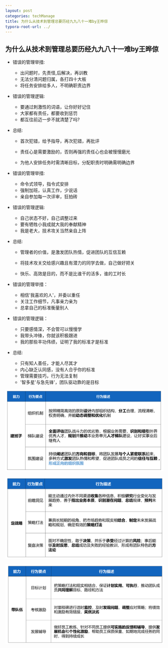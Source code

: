 ```yaml
---
layout: post
categories: techManage
title: 为什么从技术到管理总要历经九九八十一难by王晔倞
typora-root-url: ../
---
```

## 为什么从技术到管理总要历经九九八十一难by王晔倞

- 错误的管理举措:
  - 出问题时，先责怪,后解决，再训教
  - 无法分清问题归属，各打四十大板
  - 将任务安排给多人，不明确职责边界

- 错误的管理逻辑:
  - 要通过刺激性的词语，让你好好记住
  - 大家都有责任，都要收到惩罚
  - 都互往前迈一步不就清楚了吗?

- 总结:
  - 首次犯错，给予指导，再次犯错，再批评

  - 责任心是需要激励的，否则再强的责任心也会被慢慢磨光

  - 为他人安排任务时需清晰目标，分配职责时明确需明确边界

    

- 错误的管理举措:
  - 命令式领导，指令式安排
  - 强制加班，认真工作，少说话
  - 亲自参加每一次评审，狂拍砖

- 错误的管理逻辑:
  - 自己状态不好，自己调整过来
  - 要有牺牲小我成就大我的奉献精神
  - 我是老大，技术攻关当然亲自上阵

- 总结:
  - 管理者的价值，是激发团队热情，促进团队的互信互赖

  - 将技术攻关交给感兴趣且有潜力的同学去做，自己做好把关

  - 快乐、高效是目的，而不是比谁干的活多，谁的工时长

    

- 错误的管理举措：
  - 相信'我喜欢的人'，并委以重任
  - 关注工作细节，凡事亲力亲为
  - 总拿自己的标准衡量别人

- 错误的管理逻辑：
  - 只要感情深，不会管可以慢慢学
  - 我带头冲锋，你就该积极跟进
  - 我的那些丰功伟绩，证明了我的标准才是标准

- 总结:
  - 只有知人善任，才能人尽其才
  - 内心缺乏认同感，没有人合乎你的标准
  - 管理需要技巧，行为无法复制
  - '智多星'与急先锋'，团队驱动靠的是目标

![image-20190122211326864](/images/techmanage/9981/image-20190122211326864.png)

![image-20190122211349338](/images/techmanage/9981/image-20190122211349338.png)

![image-20190122211412649](/images/techmanage/9981/image-20190122211412649.png)